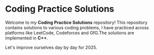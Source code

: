 # Coding Practice Solutions

Welcome to my **Coding Practice Solutions** repository! This repository contains solutions to various coding problems, I have practiced across platforms like LeetCode, Codeforces and GfG.The solutions are implemented in **C++**.

Let's improve ourselves day by day for 2025.
